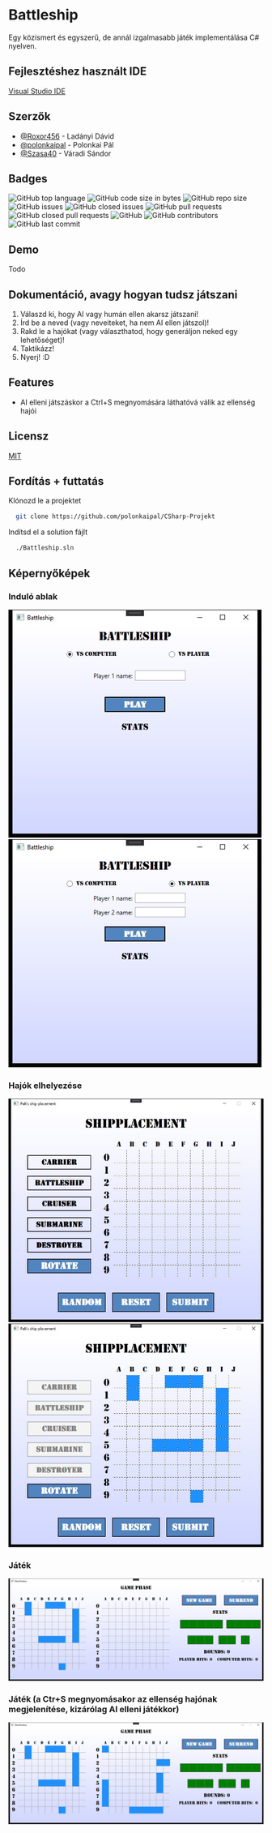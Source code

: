 # Battleship
Egy közismert és egyszerű, de annál izgalmasabb játék implementálása C# nyelven.


## Fejlesztéshez használt IDE
[Visual Studio IDE](https://visualstudio.microsoft.com/)


## Szerzők
- [@Roxor456](https://github.com/Roxor456) - Ladányi Dávid
- [@polonkaipal](https://github.com/polonkaipal) - Polonkai Pál
- [@Szasa40](https://github.com/Szasa40) - Váradi Sándor


## Badges
![GitHub top language](https://img.shields.io/github/languages/top/polonkaipal/CSharp-Projekt)
![GitHub code size in bytes](https://img.shields.io/github/languages/code-size/polonkaipal/CSharp-Projekt)
![GitHub repo size](https://img.shields.io/github/repo-size/polonkaipal/CSharp-Projekt)
![GitHub issues](https://img.shields.io/github/issues/polonkaipal/CSharp-Projekt)
![GitHub closed issues](https://img.shields.io/github/issues-closed/polonkaipal/CSharp-Projekt)
![GitHub pull requests](https://img.shields.io/github/issues-pr/polonkaipal/CSharp-Projekt)
![GitHub closed pull requests](https://img.shields.io/github/issues-pr-closed/polonkaipal/CSharp-Projekt)
![GitHub](https://img.shields.io/github/license/polonkaipal/CSharp-Projekt)
![GitHub contributors](https://img.shields.io/github/contributors/polonkaipal/CSharp-Projekt)
![GitHub last commit](https://img.shields.io/github/last-commit/polonkaipal/CSharp-Projekt)

## Demo
Todo


## Dokumentáció, avagy hogyan tudsz játszani
1. Válaszd ki, hogy AI vagy humán ellen akarsz játszani!
2. Írd be a neved (vagy neveiteket, ha nem AI ellen játszol)!
3. Rakd le a hajókat (vagy választhatod, hogy generáljon neked egy lehetőséget)!
4. Taktikázz!
5. Nyerj! :D


## Features
- AI elleni játszáskor a Ctrl+S megnyomására láthatóvá válik az ellenség hajói


## Licensz
[MIT](https://github.com/polonkaipal/CSharp-Projekt/blob/main/LICENSE)


## Fordítás + futtatás
Klónozd le a projektet

```bash
  git clone https://github.com/polonkaipal/CSharp-Projekt
```

Indítsd el a solution fájlt

```bash
  ./Battleship.sln
```


## Képernyőképek
### Induló ablak
![induló ablak](screenshots/valaszto.jpg)
![induló ablak 2](screenshots/valaszto2.jpg)

### Hajók elhelyezése
![hajók elhelyezése](screenshots/hajok_elhelyezese.jpg)
![hajók elhelyezése 2](screenshots/hajok_elhelyezese2.jpg)

### Játék
![elindult játék](screenshots/jatek_fazis.jpg)

### Játék (a Ctr+S megnyomásakor az ellenség hajónak megjelenítése, kizárólag AI elleni játékkor)
![elindult játék 2](screenshots/jatek_fazis2.jpg)
